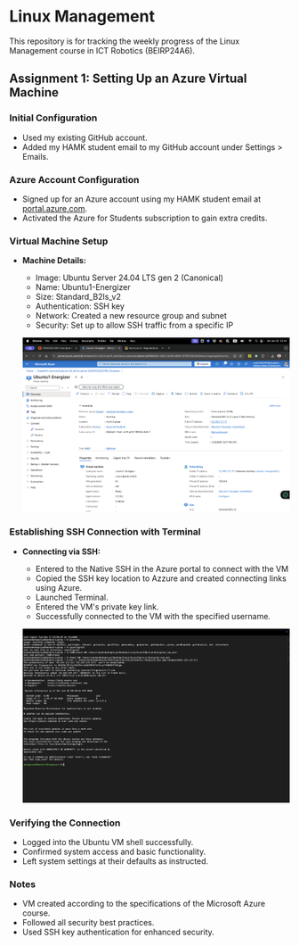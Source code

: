 # Linux Management
This repository is for tracking the weekly progress of the Linux Management course in ICT Robotics (BEIRP24A6).

## Assignment 1: Setting Up an Azure Virtual Machine

### Initial Configuration
- Used my existing GitHub account.
- Added my HAMK student email to my GitHub account under Settings > Emails.

### Azure Account Configuration
- Signed up for an Azure account using my HAMK student email at [portal.azure.com](https://portal.azure.com).
- Activated the Azure for Students subscription to gain extra credits.

### Virtual Machine Setup
- **Machine Details:**
  - Image: Ubuntu Server 24.04 LTS gen 2 (Canonical)
  - Name: Ubuntu1-Energizer
  - Size: Standard_B2ls_v2
  - Authentication: SSH key
  - Network: Created a new resource group and subnet
  - Security: Set up to allow SSH traffic from a specific IP

  ![Azzure VM](Images/energizer_vm.png)

### Establishing SSH Connection with Terminal 
- **Connecting via SSH:**
  - Entered to the Native SSH in the Azure portal to connect with the VM
  - Copied the SSH key location to Azzure  and created connecting links using Azure.
  - Launched Terminal.
  - Entered the VM's private key link.
  - Successfully connected to the VM with the specified username.

  ![SSH Connection](Images/energizer_ssh_connection.png)

### Verifying the Connection
- Logged into the Ubuntu VM shell successfully.
- Confirmed system access and basic functionality.
- Left system settings at their defaults as instructed.

### Notes
- VM created according to the specifications of the Microsoft Azure course.
- Followed all security best practices.
- Used SSH key authentication for enhanced security.
